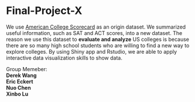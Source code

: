 # Final-Project-X

We use [American College Scorecard](https://catalog.data.gov/dataset/college-scorecard) as an origin dataset. We summarized useful information, such as SAT and ACT scores, into a new dataset. The reason we use this dataset to **evaluate and analyze** US colleges is because there are so many high school students who are willing to find a new way to explore colleges. By using Shiny app and Rstudio, we are able to apply interactive data visualization skills to show data. <br>

Group Memeber: <br>
**Derek Wang <br>
Eric Eckert <br>
Nuo Chen <br>
Xinbo Lu <br>**

